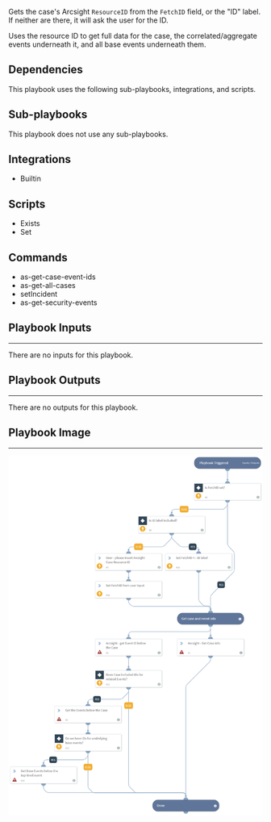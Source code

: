 Gets the case's Arcsight `ResourceID` from the `FetchID` field, or the "ID" label. If neither are there, it will ask the user for the ID.

Uses the resource ID to get full data for the case, the correlated/aggregate events underneath it, and all base events underneath them.

## Dependencies
This playbook uses the following sub-playbooks, integrations, and scripts.

## Sub-playbooks
This playbook does not use any sub-playbooks.

## Integrations
* Builtin

## Scripts
* Exists
* Set

## Commands
* as-get-case-event-ids
* as-get-all-cases
* setIncident
* as-get-security-events

## Playbook Inputs
---
There are no inputs for this playbook.

## Playbook Outputs
---
There are no outputs for this playbook.

## Playbook Image
---
![Arcsight_Get_events_related_to_the_Case](https://raw.githubusercontent.com/demisto/content/1bdd5229392bd86f0cc58265a24df23ee3f7e662/docs/images/playbooks/Arcsight_Get_events_related_to_the_Case.png)
